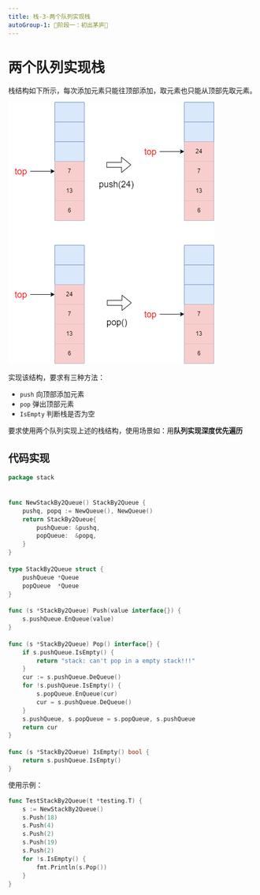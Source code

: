 ```yaml
---
title: 栈-3-两个队列实现栈
autoGroup-1: 🌱阶段一：初出茅庐🌱
---
```


# 两个队列实现栈

栈结构如下所示，每次添加元素只能往顶部添加，取元素也只能从顶部先取元素。

![](/g1_data_struct_stack_3_stack_by_2_queue.assets/stack.drawio.png)

实现该结构，要求有三种方法：

- `push`           向顶部添加元素
- `pop`             弹出顶部元素
- `IsEmpty`    判断栈是否为空

要求使用两个队列实现上述的栈结构，使用场景如：用**队列实现深度优先遍历**



## 代码实现

```go
package stack


func NewStackBy2Queue() StackBy2Queue {
	pushq, popq := NewQueue(), NewQueue()
	return StackBy2Queue{
		pushQueue: &pushq,
		popQueue:  &popq,
	}
}

type StackBy2Queue struct {
	pushQueue *Queue
	popQueue  *Queue
}

func (s *StackBy2Queue) Push(value interface{}) {
	s.pushQueue.EnQueue(value)
}

func (s *StackBy2Queue) Pop() interface{} {
	if s.pushQueue.IsEmpty() {
		return "stack: can't pop in a empty stack!!!"
	}
	cur := s.pushQueue.DeQueue()
	for !s.pushQueue.IsEmpty() {
		s.popQueue.EnQueue(cur)
		cur = s.pushQueue.DeQueue()
	}
	s.pushQueue, s.popQueue = s.popQueue, s.pushQueue
	return cur
}

func (s *StackBy2Queue) IsEmpty() bool {
	return s.pushQueue.IsEmpty()
}
```

使用示例：

```go
func TestStackBy2Queue(t *testing.T) {
	s := NewStackBy2Queue()
	s.Push(18)
	s.Push(4)
	s.Push(2)
	s.Push(19)
	s.Push(2)
	for !s.IsEmpty() {
		fmt.Println(s.Pop())
	}
}
```